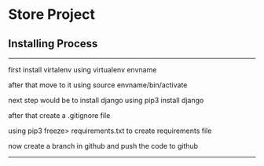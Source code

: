 # Store Project

## Installing Process 
***
first install virtalenv using virtualenv envname

after that move to it using source envname/bin/activate

next step would be to install django using pip3 install django

after that create a .gitignore file 

using pip3 freeze> requirements.txt to create requirements file

now create a branch in github and push the code to github

***